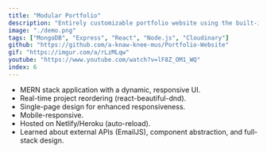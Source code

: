 ```yaml
---
title: "Modular Portfolio"
description: "Entirely customizable portfolio website using the built-in UI"
image: "./demo.png"
tags: ["MongoDB", "Express", "React", "Node.js", "Cloudinary"]
github: "https://github.com/a-knaw-knee-mus/Portfolio-Website"
gif: "https://imgur.com/a/rLzMLqw"
youtube: "https://www.youtube.com/watch?v=lF8Z_OM1_WQ"
index: 6
---
```


- MERN stack application with a dynamic, responsive UI.
- Real-time project reordering (react-beautiful-dnd).
- Single-page design for enhanced responsiveness.
- Mobile-responsive.
- Hosted on Netlify/Heroku (auto-reload).
- Learned about external APIs (EmailJS), component abstraction, and full-stack design.
